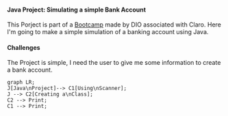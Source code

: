 #### Java Project: Simulating a simple Bank Account 
This Porject is part of a [Bootcamp](https://www.dio.me/bootcamp/coding-the-future-claro-java-spring-boot?ref=CG&utm_medium=cpc&utm_source=google&utm_campaign=coding-the-future-claro-java-spring-boot&utm_term=pmax&utm_content=curso-java&gad_source=1&gclid=Cj0KCQjw8MG1BhCoARIsAHxSiQkPgUV5gTXPvjB-JnAUtRrGwNsh6cxS4iNziSguZ-koY45GCAdwj0QaApM9EALw_wcB) made by DIO associated with Claro. Here I'm going to make a simple simulation of a banking account using Java.
#### Challenges 
The Project is simple, I need the user to give me some information to create a bank account.
```mermaid
graph LR;
J[Java\nProject]--> C1[Using\nScanner];
J --> C2[Creating a\nClass];
C2 --> Print;
C1 --> Print;
```
